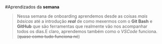 #Aprendizados da **semana**

>Nessa semana de onboarding aprendemos desde as coisas *mais básicas* até a introdução ***real*** de como mexermos com o **Git Bash** e **GitHub** que são ferramentas que realmente vão nos acompanhar todos os dias.E claro, aprendemos também como o *VSCode* funciona. (~~quase como tudo funciona né~~)